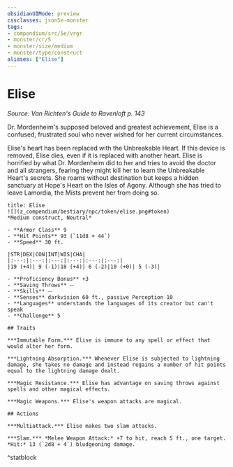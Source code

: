 ```yaml
---
obsidianUIMode: preview
cssclasses: json5e-monster
tags:
- compendium/src/5e/vrgr
- monster/cr/5
- monster/size/medium
- monster/type/construct
aliases: ["Elise"]
---
```

# Elise
*Source: Van Richten's Guide to Ravenloft p. 143*  

Dr. Mordenheim's supposed beloved and greatest achievement, Elise is a confused, frustrated soul who never wished for her current circumstances.

Elise's heart has been replaced with the Unbreakable Heart. If this device is removed, Elise dies, even if it is replaced with another heart. Elise is horrified by what Dr. Mordenheim did to her and tries to avoid the doctor and all strangers, fearing they might kill her to learn the Unbreakable Heart's secrets. She roams without destination but keeps a hidden sanctuary at Hope's Heart on the Isles of Agony. Although she has tried to leave Lamordia, the Mists prevent her from doing so.

```ad-statblock
title: Elise
![](z_compendium/bestiary/npc/token/elise.png#token)
*Medium construct, Neutral*

- **Armor Class** 9 
- **Hit Points** 93 (`11d8 + 44`)
- **Speed** 30 ft.

|STR|DEX|CON|INT|WIS|CHA|
|:---:|:---:|:---:|:---:|:---:|:---:|
|19 (+4)| 9 (-1)|18 (+4)| 6 (-2)|10 (+0)| 5 (-3)|

- **Proficiency Bonus** +3
- **Saving Throws** ⏤
- **Skills** ⏤
- **Senses** darkvision 60 ft., passive Perception 10
- **Languages** understands the languages of its creator but can't speak
- **Challenge** 5

## Traits

***Immutable Form.*** Elise is immune to any spell or effect that would alter her form.

***Lightning Absorption.*** Whenever Elise is subjected to lightning damage, she takes no damage and instead regains a number of hit points equal to the lightning damage dealt.

***Magic Resistance.*** Elise has advantage on saving throws against spells and other magical effects.

***Magic Weapons.*** Elise's weapon attacks are magical.

## Actions

***Multiattack.*** Elise makes two slam attacks.

***Slam.*** *Melee Weapon Attack:* +7 to hit, reach 5 ft., one target. *Hit:* 13 (`2d8 + 4`) bludgeoning damage.
```
^statblock